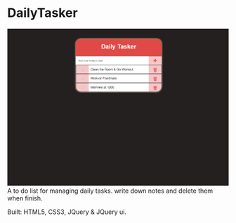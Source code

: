 # DailyTasker

<img src="overview.png">
A to do list for managing daily tasks. write down notes and delete them when finish.

Built: HTML5, CSS3, JQuery & JQuery ui. 
